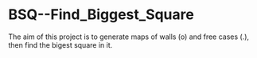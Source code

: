 # BSQ--Find_Biggest_Square
The aim of this project is to generate maps of walls (o) and free cases (.), then find the bigest square in it.
